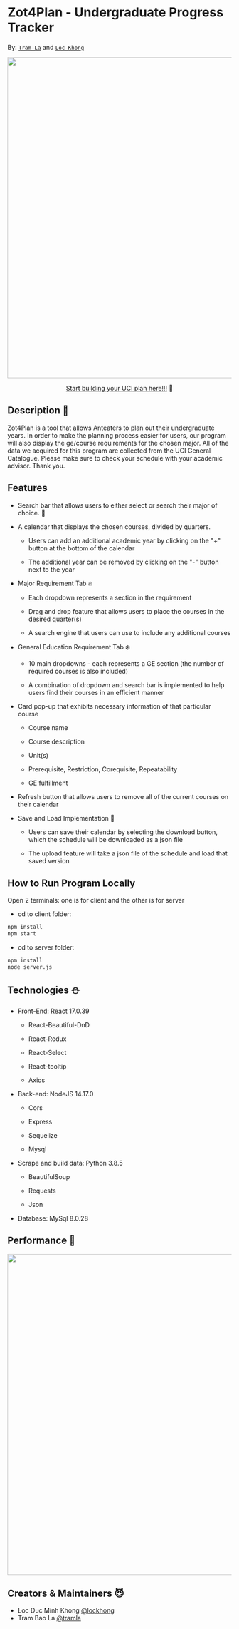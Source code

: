 # **Zot4Plan - Undergraduate Progress Tracker**

By: [`Tram La`](https://www.linkedin.com/in/tram-la-680417200/) and [`Loc Khong`](https://www.linkedin.com/in/lockhong/)

<p align="center">
    <img src="https://user-images.githubusercontent.com/70680546/165196022-10b8483c-fb8b-4ca1-96e1-19756dd659c5.PNG" width="720" />
</p>

<div align="center"> 

[Start building your UCI plan here!!!](https://zot4plan.com) 🎉

</div>

## **Description** 📖

Zot4Plan is a tool that allows Anteaters to plan out their undergraduate years. In order to make the planning process easier for users, our program will also display the ge/course requirements for the chosen major. All of the data we acquired for this program are collected from the UCI General Catalogue. Please make sure to check your schedule with your academic advisor. Thank you.


## **Features**

 <!---div align="center">

![Major Selection](https://media.giphy.com/media/snYqfS3lBIIVlZNbVP/giphy.gif))

Required courses will be displayed after major selection

![Drag and Drop](https://media.giphy.com/media/qKIZtpMRtd0Ce0jKKC/giphy.gif)

Drag and drop feature that allows users to place a course in their planner)

![Users can add courses by using the search bar](https://media.giphy.com/media/rJWU8FL63vdU6KNBHN/giphy.gif)

Users can add courses by using the search bar

![Select GE courses by section](https://media.giphy.com/media/rJWU8FL63vdU6KNBHN/giphy.gif)

Select GE courses by section

</div-->

* Search bar that allows users to either select or search their major of choice. 💖

* A calendar that displays the chosen courses, divided by quarters.

    - Users can add an additional academic year by clicking on the "+" button at the bottom of the calendar

    - The additional year can be removed by clicking on the "-" button next to the year

* Major Requirement Tab 🔥
    
    - Each dropdown represents a section in the requirement

    - Drag and drop feature that allows users to place the courses in the desired quarter(s)

    - A search engine that users can use to include any additional courses

* General Education Requirement Tab ❄️

    - 10 main dropdowns - each represents a GE section (the number of required courses is also included)

    - A combination of dropdown and search bar is implemented to help users find their courses in an efficient manner

* Card pop-up that exhibits necessary information of that particular course

    - Course name

    - Course description

    - Unit(s)

    - Prerequisite, Restriction, Corequisite, Repeatability

    - GE fulfillment

* Refresh button that allows users to remove all of the current courses on their calendar

* Save and Load Implementation 🍭

    - Users can save their calendar by selecting the download button, which the schedule will be downloaded as a json file

    - The upload feature will take a json file of the schedule and load that saved version


## **How to Run Program Locally**

Open 2 terminals: one is for client and the other is for server

* cd to client folder: 

```sh
npm install 
npm start
```

* cd to server folder: 

```sh
npm install
node server.js
```

## **Technologies** ⛄

* Front-End: React 17.0.39

    - React-Beautiful-DnD

    - React-Redux

    - React-Select

    - React-tooltip

    - Axios 

* Back-end: NodeJS 14.17.0

    - Cors

    - Express

    - Sequelize

    - Mysql

* Scrape and build data: Python 3.8.5

    - BeautifulSoup

    - Requests

    - Json

* Database: MySql 8.0.28

## **Performance** 🚀

<p align="center">

<img src="https://user-images.githubusercontent.com/48174888/166126044-ecbf9ed8-cde0-4c24-8c83-90426cd81bb4.jpg" width="720"/> 
    
</p>

## **Creators & Maintainers** 😈

- Loc Duc Minh Khong [@lockhong](https://www.linkedin.com/in/lockhong/)
- Tram Bao La [@tramla](https://www.linkedin.com/in/tram-la-680417200/)

<!--- * Markdown general syntax: [`Markdown Basic Syntax`](https://www.markdownguide.org/extended-syntax/)

* Markdown table syntax: [`Markdown Extended Syntax`](https://www.markdownguide.org/extended-syntax/) -->
